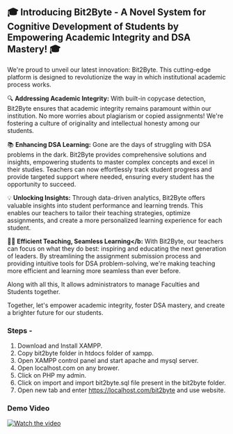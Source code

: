 ## 🎓 Introducing Bit2Byte - A Novel System for Cognitive Development of Students by Empowering Academic Integrity and DSA Mastery! 🎓

We're proud to unveil our latest innovation: Bit2Byte. This cutting-edge platform is designed to revolutionize the way in which institutional academic process works.

🔍 <b>Addressing Academic Integrity:</b> With built-in copycase detection, Bit2Byte ensures that academic integrity remains paramount within our institution. No more worries about plagiarism or copied assignments! We're fostering a culture of originality and intellectual honesty among our students.

📚 <b>Enhancing DSA Learning:</b> Gone are the days of struggling with DSA problems in the dark. Bit2Byte provides comprehensive solutions and insights, empowering students to master complex concepts and excel in their studies. Teachers can now effortlessly track student progress and provide targeted support where needed, ensuring every student has the opportunity to succeed.

💡 <b>Unlocking Insights:</b> Through data-driven analytics, Bit2Byte offers valuable insights into student performance and learning trends. This enables our teachers to tailor their teaching strategies, optimize assignments, and create a more personalized learning experience for each student.

👩‍🏫 <b>Efficient Teaching, Seamless Learning</b:</b> With Bit2Byte, our teachers can focus on what they do best: inspiring and educating the next generation of leaders. By streamlining the assignment submission process and providing intuitive tools for DSA problem-solving, we're making teaching more efficient and learning more seamless than ever before.


Along with all this, It allows administrators to manage Faculties and Students together.

Together, let's empower academic integrity, foster DSA mastery, and create a brighter future for our students.

### Steps -
1. Download and Install XAMPP.
2. Copy bit2byte folder in htdocs folder of xampp.
3. Open XAMPP control panel and start apache and mysql server.
4. Open localhost.com on any brower.
5. Click on PHP my admin.
6. Click on import and import bit2byte.sql file present in the bit2byte folder.
7. Open new tab and enter https://localhost.com/bit2byte and use website.


### Demo Video
[![Watch the video](https://img.youtube.com/vi/S3DxOnbV8s0/maxresdefault.jpg)](https://youtu.be/S3DxOnbV8s0)</center>
